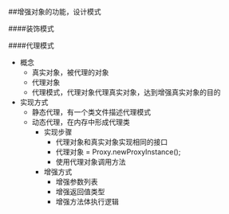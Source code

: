 ##增强对象的功能，设计模式

####装饰模式

####代理模式
* 概念
    - 真实对象，被代理的对象
    - 代理对象
    - 代理模式，代理对象代理真实对象，达到增强真实对象的目的
* 实现方式
    - 静态代理，有一个类文件描述代理模式
    - 动态代理，在内存中形成代理类
        - 实现步骤
            - 代理对象和真实对象实现相同的接口
            - 代理对象 = Proxy.newProxyInstance();
            - 使用代理对象调用方法
        - 增强方式
            - 增强参数列表
            - 增强返回值类型
            - 增强方法体执行逻辑
        